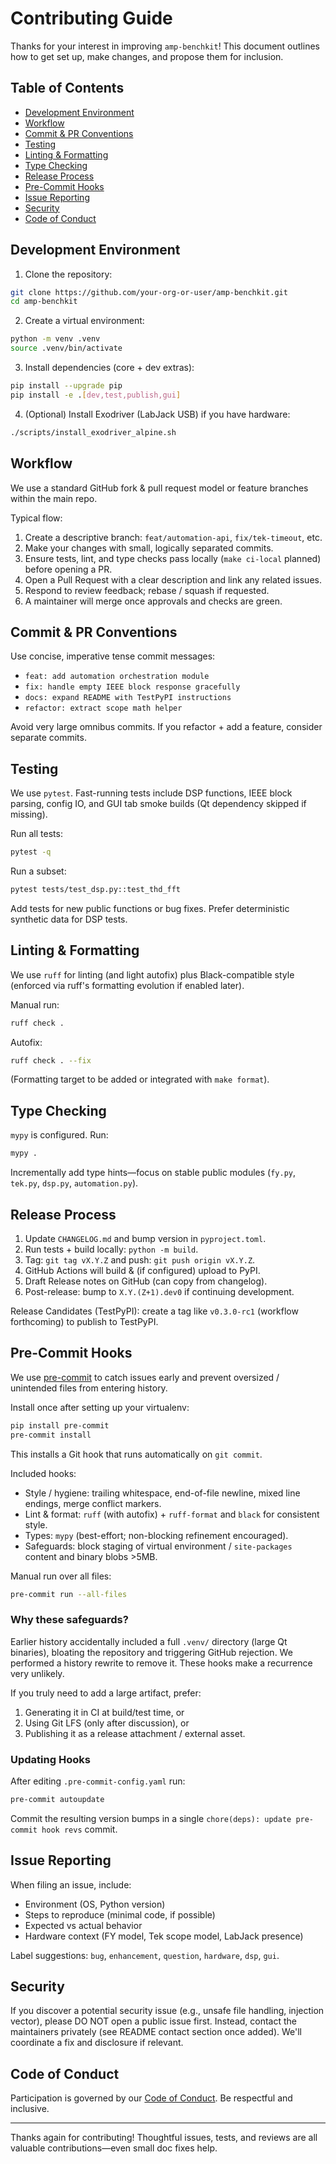 # Contributing Guide

Thanks for your interest in improving `amp-benchkit`! This document outlines how to get set up,
make changes, and propose them for inclusion.

## Table of Contents
- [Development Environment](#development-environment)
- [Workflow](#workflow)
- [Commit & PR Conventions](#commit--pr-conventions)
- [Testing](#testing)
- [Linting & Formatting](#linting--formatting)
- [Type Checking](#type-checking)
- [Release Process](#release-process)
- [Pre-Commit Hooks](#pre-commit-hooks)
- [Issue Reporting](#issue-reporting)
- [Security](#security)
- [Code of Conduct](#code-of-conduct)

## Development Environment

1. Clone the repository:
```bash
git clone https://github.com/your-org-or-user/amp-benchkit.git
cd amp-benchkit
```
2. Create a virtual environment:
```bash
python -m venv .venv
source .venv/bin/activate
```
3. Install dependencies (core + dev extras):
```bash
pip install --upgrade pip
pip install -e .[dev,test,publish,gui]
```
4. (Optional) Install Exodriver (LabJack USB) if you have hardware:
```bash
./scripts/install_exodriver_alpine.sh
```

## Workflow

We use a standard GitHub fork & pull request model or feature branches within the main repo.

Typical flow:
1. Create a descriptive branch: `feat/automation-api`, `fix/tek-timeout`, etc.
2. Make your changes with small, logically separated commits.
3. Ensure tests, lint, and type checks pass locally (`make ci-local` planned) before opening a PR.
4. Open a Pull Request with a clear description and link any related issues.
5. Respond to review feedback; rebase / squash if requested.
6. A maintainer will merge once approvals and checks are green.

## Commit & PR Conventions

Use concise, imperative tense commit messages:
- `feat: add automation orchestration module`
- `fix: handle empty IEEE block response gracefully`
- `docs: expand README with TestPyPI instructions`
- `refactor: extract scope math helper`

Avoid very large omnibus commits. If you refactor + add a feature, consider separate commits.

## Testing

We use `pytest`. Fast-running tests include DSP functions, IEEE block parsing, config IO, and GUI tab smoke builds (Qt dependency skipped if missing).

Run all tests:
```bash
pytest -q
```
Run a subset:
```bash
pytest tests/test_dsp.py::test_thd_fft
```
Add tests for new public functions or bug fixes. Prefer deterministic synthetic data for DSP tests.

## Linting & Formatting

We use `ruff` for linting (and light autofix) plus Black-compatible style (enforced via ruff's formatting evolution if enabled later).

Manual run:
```bash
ruff check .
```
Autofix:
```bash
ruff check . --fix
```
(Formatting target to be added or integrated with `make format`).

## Type Checking

`mypy` is configured. Run:
```bash
mypy .
```
Incrementally add type hints—focus on stable public modules (`fy.py`, `tek.py`, `dsp.py`, `automation.py`).

## Release Process

1. Update `CHANGELOG.md` and bump version in `pyproject.toml`.
2. Run tests + build locally: `python -m build`.
3. Tag: `git tag vX.Y.Z` and push: `git push origin vX.Y.Z`.
4. GitHub Actions will build & (if configured) upload to PyPI.
5. Draft Release notes on GitHub (can copy from changelog).
6. Post-release: bump to `X.Y.(Z+1).dev0` if continuing development.

Release Candidates (TestPyPI): create a tag like `v0.3.0-rc1` (workflow forthcoming) to publish to TestPyPI.

## Pre-Commit Hooks

We use [pre-commit](https://pre-commit.com) to catch issues early and prevent oversized / unintended files from entering history.

Install once after setting up your virtualenv:
```bash
pip install pre-commit
pre-commit install
```
This installs a Git hook that runs automatically on `git commit`.

Included hooks:
* Style / hygiene: trailing whitespace, end-of-file newline, mixed line endings, merge conflict markers.
* Lint & format: `ruff` (with autofix) + `ruff-format` and `black` for consistent style.
* Types: `mypy` (best-effort; non-blocking refinement encouraged).
* Safeguards: block staging of virtual environment / `site-packages` content and binary blobs >5MB.

Manual run over all files:
```bash
pre-commit run --all-files
```

### Why these safeguards?
Earlier history accidentally included a full `.venv/` directory (large Qt binaries), bloating the repository and triggering GitHub rejection. We performed a history rewrite to remove it. These hooks make a recurrence very unlikely.

If you truly need to add a large artifact, prefer:
1. Generating it in CI at build/test time, or
2. Using Git LFS (only after discussion), or
3. Publishing it as a release attachment / external asset.

### Updating Hooks
After editing `.pre-commit-config.yaml` run:
```bash
pre-commit autoupdate
```
Commit the resulting version bumps in a single `chore(deps): update pre-commit hook revs` commit.

## Issue Reporting

When filing an issue, include:
- Environment (OS, Python version)
- Steps to reproduce (minimal code, if possible)
- Expected vs actual behavior
- Hardware context (FY model, Tek scope model, LabJack presence)

Label suggestions: `bug`, `enhancement`, `question`, `hardware`, `dsp`, `gui`.

## Security

If you discover a potential security issue (e.g., unsafe file handling, injection vector), please DO NOT open a public issue first. Instead, contact the maintainers privately (see README contact section once added). We'll coordinate a fix and disclosure if relevant.

## Code of Conduct

Participation is governed by our [Code of Conduct](CODE_OF_CONDUCT.md). Be respectful and inclusive.

---
Thanks again for contributing! Thoughtful issues, tests, and reviews are all valuable contributions—even small doc fixes help.
